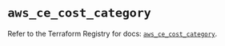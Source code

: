 # `aws_ce_cost_category`

Refer to the Terraform Registry for docs: [`aws_ce_cost_category`](https://registry.terraform.io/providers/hashicorp/aws/5.43.0/docs/resources/ce_cost_category).
